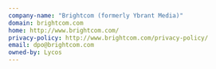 ```yaml
---
company-name: "Brightcom (formerly Ybrant Media)"
domain: brightcom.com
home: http://www.brightcom.com/
privacy-policy: http://www.brightcom.com/privacy-policy/
email: dpo@brightcom.com
owned-by: Lycos
---
```




